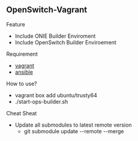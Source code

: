 OpenSwitch-Vagrant
---

Feature
  * Include ONIE Builder Enviroment
  * Include OpenSwitch Builder Enviroement

Requirement
  * [vagrant](https://www.vagrantup.com)
  * [ansible](http://www.ansible.com)

How to use?
* vagrant box add ubuntu/trusty64
* ./start-ops-builder.sh

Cheat Sheat
  * Update all submodules to latest remote version
    * git submodule update --remote --merge
